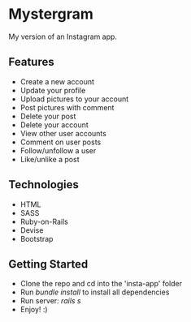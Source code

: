 # Mystergram
My version of an Instagram app.

## Features
- Create a new account
- Update your profile
- Upload pictures to your account
- Post pictures with comment
- Delete your post
- Delete your account
- View other user accounts
- Comment on user posts
- Follow/unfollow a user
- Like/unlike a post

## Technologies
- HTML
- SASS
- Ruby-on-Rails
- Devise
- Bootstrap

## Getting Started
- Clone the repo and cd into the 'insta-app' folder
- Run *bundle install* to install all dependencies
- Run server: *rails s*
- Enjoy! :)
